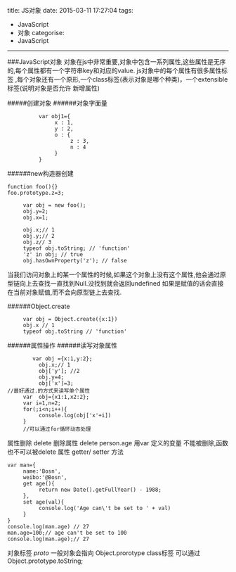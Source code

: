 title: JS对象
date: 2015-03-11 17:27:04
tags:
- JavaScript
- 对象
categorise:
- JavaScript
---
###JavaScript对象
对象在js中非常重要,对象中包含一系列属性,这些属性是无序的,每个属性都有一个字符串key和对应的value.
js对象中的每个属性有很多属性标签 ,每个对象还有一个原形,一个class标签(表示对象是哪个种类)，一个extensible标签(说明对象是否允许 新增属性) 

#####创建对象
######对象字面量 
```{bash}
          var obj1={
               x : 1,
               y : 2,
               o : {
                    z : 3,
                    n : 4
               }
          }
 ```
######new构造器创建
```{bash}
function foo(){}
foo.prototype.z=3;
     
     var obj = new foo();
     obj.y=2;
     obj.x=1;
     
     obj.x;// 1
     obj.y;// 2
     obj.z// 3
     typeof obj.toString; // 'function'
     'z' in obj; // true
     obj.hasOwnProperty('z'); // false
```
当我们访问对象上的某一个属性的时候,如果这个对象上没有这个属性,他会通过原型链向上去查找一直找到Null.没找到就会返回undefined
如果是赋值的话会直接在当前对象赋值,而不会向原型链上去查找.

######Object.create
```{block}
     var obj = Object.create({x:1})
     obj.x // 1 
     typeof obj.toString // 'function'
```

######属性操作
######读写对象属性
```{bash}
        var obj ={x:1,y:2};
          obj.x;// 1
          obj['y']; //2
          obj.y=4;
          obj['x']=3;
//最好通过.的方式来读写单个属性
     var  obj={x1:1,x2:2};
     var i=1,n=2;
     for(;i<n;i++){
          console.log(obj['x'+i])
     }
     //可以通过for循环动态处理
```
属性删除
delete 删除属性  delete person.age
用var 定义的变量 不能被删除,函数也不可以被delete
属性 getter/ setter 方法
```{bash}
var man={
     name:'Bosn',
     weibo:'@Bosn',
     get age(){
          return new Date().getFullYear() - 1988;
     },
     set age(val){
          console.log('Age can\'t be set to ' + val)
     }
}
console.log(man.age) // 27
man.age=100;// age can't be set to 100
console.log(man.age);// 27
```
对象标签
     _proto_  一般对象会指向 Object.prorotype
    class标签
    可以通过 Object.prototype.toString;
     
     
